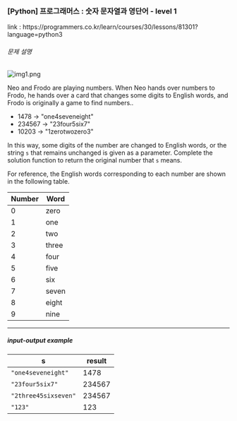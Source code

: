 <h3>[Python] 프로그래머스 : 숫자 문자열과 영단어 - level 1</h3>
link : https://programmers.co.kr/learn/courses/30/lessons/81301?language=python3


<div class="main-section">
<div class="guide-section" id="tour2">
<div class="guide-section-description">
<h6 class="guide-section-title">문제 설명</h6>
<div class="markdown solarized-dark">

<p>
<img src="https://grepp-programmers.s3.ap-northeast-2.amazonaws.com/files/production/d31cb063-4025-4412-8cbc-6ac6909cf93e/img1.png" title="" alt="img1.png">
</p>

<p>Neo and Frodo are playing numbers. When Neo hands over numbers to Frodo, he hands over a card that changes some digits to English words, and Frodo is originally a game to find numbers..</p>

<ul>
<li>1478 → "one4seveneight"</li><li>234567 → "23four5six7"</li>
<li>10203 → "1zerotwozero3"</li>
</ul>

<p>In this way, some digits of the number are changed to English words, or the string <code>s</code> that remains unchanged is given as a parameter. Complete the solution function to return the original number that <code>s</code> means.</p><p>For reference, the English words corresponding to each number are shown in the following table.</p>

<table class="table"> 
<thead>
<tr>
<th>Number</th>
<th>Word</th>
</tr>
</thead>

<tbody>
<tr>
<td>0</td><td>zero</td>
</tr>
<tr>
<td>1</td><td>one</td>
</tr>
<tr>
<td>2</td><td>two</td>
</tr>
<tr><td>3</td><td>three</td>
</tr>
<tr><td>4</td><td>four</td>
</tr>
<tr>
<td>5</td><td>five</td>
</tr>
<tr><td>6</td><td>six</td>
</tr>
<tr><td>7</td><td>seven</td>
</tr>
<tr><td>8</td><td>eight</td>
</tr>
<tr><td>9</td><td>nine</td>
</tr>
</tbody>
</table>

<hr>
<h5>input-output example</h5>

<table class="table">

<thead>
<tr>
<th>s</th><th>result</th>
</tr>
</thead>

<tbody>
<tr>
<td><code>&quot;one4seveneight&quot;</code></td><td>1478</td></tr><tr><td><code>&quot;23four5six7&quot;</code></td><td>234567</td></tr><tr><td><code>&quot;2three45sixseven&quot;</code></td><td>234567</td></tr><tr><td><code>&quot;123&quot;</code></td><td>123</td>
</tr>
</tbody>
</div>
</div>